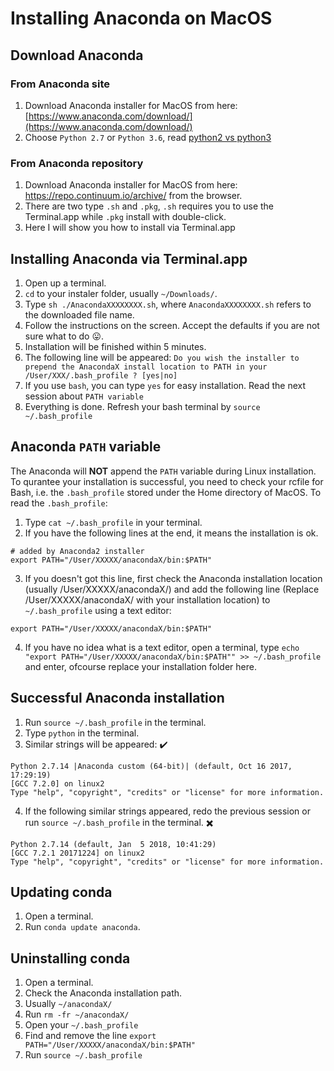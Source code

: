 # Installing Anaconda on MacOS

## Download Anaconda

### From Anaconda site
1. Download Anaconda installer for MacOS from here: [https://www.anaconda.com/download/](https://www.anaconda.com/download/)
2. Choose ``Python 2.7`` or ``Python 3.6``, read
[python2 vs python3](./python2-vs-python3.md)

### From Anaconda repository
1. Download Anaconda installer for MacOS from here: https://repo.continuum.io/archive/ from the browser.
2. There are two type ``.sh`` and ``.pkg``, ``.sh`` requires you to use the Terminal.app while ``.pkg`` install with double-click.
3. Here I will show you how to install via Terminal.app

## Installing Anaconda via Terminal.app
1. Open up a terminal.
2. ``cd`` to your instaler folder, usually ``~/Downloads/``.
3. Type ``sh ./AnacondaXXXXXXXX.sh``, where ``AnacondaXXXXXXXX.sh`` refers to the downloaded file name.
4. Follow the instructions on the screen. Accept the
defaults if you are not sure what to do :stuck_out_tongue:.
5. Installation will be finished within 5 minutes.
6. The following line will be appeared:
``Do you wish the installer to prepend the AnacondaX install location to PATH in your /User/XXX/.bash_profile ? [yes|no]``
7. If you use ``bash``, you can type ``yes`` for easy installation. Read the next session about ``PATH variable``
8. Everything is done. Refresh your bash terminal by ``source ~/.bash_profile`` 

## Anaconda ``PATH`` variable
The Anaconda will **NOT** append the ``PATH`` variable during Linux installation. To qurantee your installation is successful, you need to check your rcfile for Bash, i.e. the ``.bash_profile`` stored under the Home directory of MacOS. To read the ``.bash_profile``:
1. Type ``cat ~/.bash_profile`` in your terminal.
2. If you have the following lines at the end, it means the installation is ok.
```
# added by Anaconda2 installer
export PATH="/User/XXXXX/anacondaX/bin:$PATH"
```
3. If you doesn't got this line, first check the Anaconda installation location (usually /User/XXXXX/anacondaX/) and add the following line (Replace /User/XXXXX/anacondaX/ with your installation location) to ``~/.bash_profile`` using a text editor:
```
export PATH="/User/XXXXX/anacondaX/bin:$PATH"
```
4. If you have no idea what is a text editor, open a terminal,
type ``echo "export PATH="/User/XXXXX/anacondaX/bin:$PATH"" >> ~/.bash_profile`` and enter, ofcourse replace your installation folder here.

## Successful Anaconda installation
1. Run ``source ~/.bash_profile`` in the terminal.
2. Type ``python`` in the terminal.
3. Similar strings will be appeared: :heavy_check_mark:
```
Python 2.7.14 |Anaconda custom (64-bit)| (default, Oct 16 2017, 17:29:19) 
[GCC 7.2.0] on linux2
Type "help", "copyright", "credits" or "license" for more information. 
```
4. If the following similar strings appeared, redo the previous session or run ``source ~/.bash_profile`` in the terminal. :heavy_multiplication_x:
```
Python 2.7.14 (default, Jan  5 2018, 10:41:29) 
[GCC 7.2.1 20171224] on linux2
Type "help", "copyright", "credits" or "license" for more information.
```

## Updating conda

1. Open a terminal.
2. Run ``conda update anaconda``.

## Uninstalling conda

1. Open a terminal.
2. Check the Anaconda installation path.
3. Usually ``~/anacondaX/``
4. Run ``rm -fr ~/anacondaX/``
5. Open your ``~/.bash_profile``
6. Find and remove the line ``export PATH="/User/XXXXX/anacondaX/bin:$PATH"``
7. Run ``source ~/.bash_profile``
